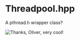 # Threadpool.hpp
A pthread.h wrapper class?

![Thanks, Oliver, very cool!](https://imgur.com/gSUBlej)

